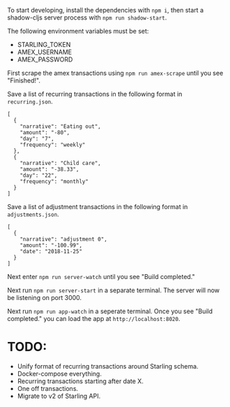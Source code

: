 To start developing, install the dependencies with `npm i`, then start a
shadow-cljs server process with `npm run shadow-start`.

The following environment variables must be set:
- STARLING_TOKEN
- AMEX_USERNAME
- AMEX_PASSWORD

First scrape the amex transactions using `npm run amex-scrape` until you see "Finished!".

Save a list of recurring transactions in the following format in `recurring.json`.
```
[
  {
    "narrative": "Eating out",
    "amount": "-80",
    "day": "7",
    "frequency": "weekly"
  },
  {
    "narrative": "Child care",
    "amount": "-38.33",
    "day": "22",
    "frequency": "monthly"
  }
]
```

Save a list of adjustment transactions in the following format in `adjustments.json`.
```
[
  {
    "narrative": "adjustment 0",
    "amount": "-100.99",
    "date": "2018-11-25"
  }
]
```

Next enter `npm run server-watch` until you see "Build completed."

Next run `npm run server-start` in a separate terminal. The server will now be listening on port 3000.

Next run `npm run app-watch` in a seperate terminal. Once you see "Build completed." you can load the
app at `http://localhost:8020`.

# TODO:
- Unify format of recurring transactions around Starling schema.
- Docker-compose everything.
- Recurring transactions starting after date X.
- One off transactions.
- Migrate to v2 of Starling API.

